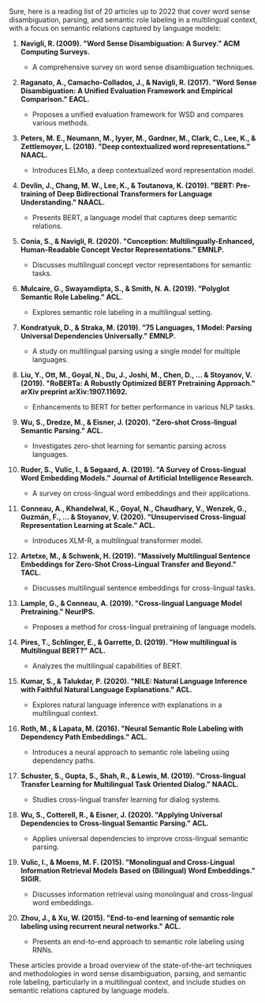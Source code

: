 Sure, here is a reading list of 20 articles up to 2022 that cover word sense disambiguation, parsing, and semantic role labeling in a multilingual context, with a focus on semantic relations captured by language models:

1. **Navigli, R. (2009). "Word Sense Disambiguation: A Survey." ACM Computing Surveys.**
   - A comprehensive survey on word sense disambiguation techniques.

2. **Raganato, A., Camacho-Collados, J., & Navigli, R. (2017). "Word Sense Disambiguation: A Unified Evaluation Framework and Empirical Comparison." EACL.**
   - Proposes a unified evaluation framework for WSD and compares various methods.

3. **Peters, M. E., Neumann, M., Iyyer, M., Gardner, M., Clark, C., Lee, K., & Zettlemoyer, L. (2018). "Deep contextualized word representations." NAACL.**
   - Introduces ELMo, a deep contextualized word representation model.

4. **Devlin, J., Chang, M. W., Lee, K., & Toutanova, K. (2019). "BERT: Pre-training of Deep Bidirectional Transformers for Language Understanding." NAACL.**
   - Presents BERT, a language model that captures deep semantic relations.

5. **Conia, S., & Navigli, R. (2020). "Conception: Multilingually-Enhanced, Human-Readable Concept Vector Representations." EMNLP.**
   - Discusses multilingual concept vector representations for semantic tasks.

6. **Mulcaire, G., Swayamdipta, S., & Smith, N. A. (2019). "Polyglot Semantic Role Labeling." ACL.**
   - Explores semantic role labeling in a multilingual setting.

7. **Kondratyuk, D., & Straka, M. (2019). "75 Languages, 1 Model: Parsing Universal Dependencies Universally." EMNLP.**
   - A study on multilingual parsing using a single model for multiple languages.

8. **Liu, Y., Ott, M., Goyal, N., Du, J., Joshi, M., Chen, D., ... & Stoyanov, V. (2019). "RoBERTa: A Robustly Optimized BERT Pretraining Approach." arXiv preprint arXiv:1907.11692.**
   - Enhancements to BERT for better performance in various NLP tasks.

9. **Wu, S., Dredze, M., & Eisner, J. (2020). "Zero-shot Cross-lingual Semantic Parsing." ACL.**
   - Investigates zero-shot learning for semantic parsing across languages.

10. **Ruder, S., Vulic, I., & Søgaard, A. (2019). "A Survey of Cross-lingual Word Embedding Models." Journal of Artificial Intelligence Research.**
    - A survey on cross-lingual word embeddings and their applications.

11. **Conneau, A., Khandelwal, K., Goyal, N., Chaudhary, V., Wenzek, G., Guzmán, F., ... & Stoyanov, V. (2020). "Unsupervised Cross-lingual Representation Learning at Scale." ACL.**
    - Introduces XLM-R, a multilingual transformer model.

12. **Artetxe, M., & Schwenk, H. (2019). "Massively Multilingual Sentence Embeddings for Zero-Shot Cross-Lingual Transfer and Beyond." TACL.**
    - Discusses multilingual sentence embeddings for cross-lingual tasks.

13. **Lample, G., & Conneau, A. (2019). "Cross-lingual Language Model Pretraining." NeurIPS.**
    - Proposes a method for cross-lingual pretraining of language models.

14. **Pires, T., Schlinger, E., & Garrette, D. (2019). "How multilingual is Multilingual BERT?" ACL.**
    - Analyzes the multilingual capabilities of BERT.

15. **Kumar, S., & Talukdar, P. (2020). "NILE: Natural Language Inference with Faithful Natural Language Explanations." ACL.**
    - Explores natural language inference with explanations in a multilingual context.

16. **Roth, M., & Lapata, M. (2016). "Neural Semantic Role Labeling with Dependency Path Embeddings." ACL.**
    - Introduces a neural approach to semantic role labeling using dependency paths.

17. **Schuster, S., Gupta, S., Shah, R., & Lewis, M. (2019). "Cross-lingual Transfer Learning for Multilingual Task Oriented Dialog." NAACL.**
    - Studies cross-lingual transfer learning for dialog systems.

18. **Wu, S., Cotterell, R., & Eisner, J. (2020). "Applying Universal Dependencies to Cross-lingual Semantic Parsing." ACL.**
    - Applies universal dependencies to improve cross-lingual semantic parsing.

19. **Vulic, I., & Moens, M. F. (2015). "Monolingual and Cross-Lingual Information Retrieval Models Based on (Bilingual) Word Embeddings." SIGIR.**
    - Discusses information retrieval using monolingual and cross-lingual word embeddings.

20. **Zhou, J., & Xu, W. (2015). "End-to-end learning of semantic role labeling using recurrent neural networks." ACL.**
    - Presents an end-to-end approach to semantic role labeling using RNNs.

These articles provide a broad overview of the state-of-the-art techniques and methodologies in word sense disambiguation, parsing, and semantic role labeling, particularly in a multilingual context, and include studies on semantic relations captured by language models.